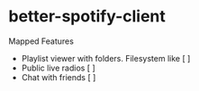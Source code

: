 # better-spotify-client

Mapped Features
- Playlist viewer with folders. Filesystem like [ ]
- Public live radios [ ]
- Chat with friends [ ]
